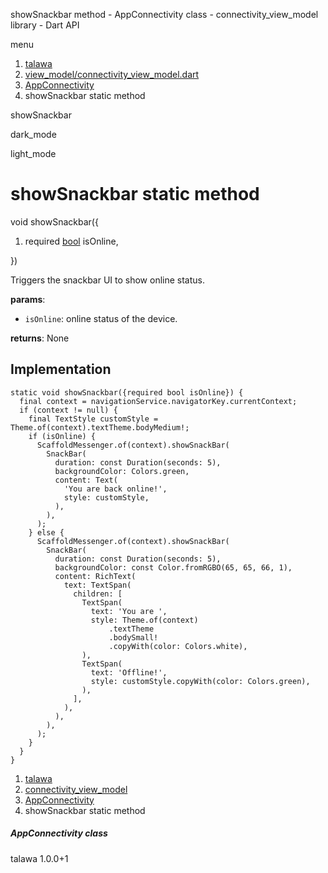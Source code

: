 




showSnackbar method - AppConnectivity class - connectivity\_view\_model library - Dart API







menu

1. [talawa](../../index.html)
2. [view\_model/connectivity\_view\_model.dart](../../file-___home_harshil_Desktop_open-source_palisadoes_talawa_lib_view_model_connectivity_view_model/)
3. [AppConnectivity](../../file-___home_harshil_Desktop_open-source_palisadoes_talawa_lib_view_model_connectivity_view_model/AppConnectivity-class.html)
4. showSnackbar static method

showSnackbar


dark\_mode

light\_mode




# showSnackbar static method


void
showSnackbar({

1. required [bool](https://api.flutter.dev/flutter/dart-core/bool-class.html) isOnline,

})

Triggers the snackbar UI to show online status.

**params**:

* `isOnline`: online status of the device.

**returns**:
None


## Implementation

```
static void showSnackbar({required bool isOnline}) {
  final context = navigationService.navigatorKey.currentContext;
  if (context != null) {
    final TextStyle customStyle = Theme.of(context).textTheme.bodyMedium!;
    if (isOnline) {
      ScaffoldMessenger.of(context).showSnackBar(
        SnackBar(
          duration: const Duration(seconds: 5),
          backgroundColor: Colors.green,
          content: Text(
            'You are back online!',
            style: customStyle,
          ),
        ),
      );
    } else {
      ScaffoldMessenger.of(context).showSnackBar(
        SnackBar(
          duration: const Duration(seconds: 5),
          backgroundColor: const Color.fromRGBO(65, 65, 66, 1),
          content: RichText(
            text: TextSpan(
              children: [
                TextSpan(
                  text: 'You are ',
                  style: Theme.of(context)
                      .textTheme
                      .bodySmall!
                      .copyWith(color: Colors.white),
                ),
                TextSpan(
                  text: 'Offline!',
                  style: customStyle.copyWith(color: Colors.green),
                ),
              ],
            ),
          ),
        ),
      );
    }
  }
}
```

 


1. [talawa](../../index.html)
2. [connectivity\_view\_model](../../file-___home_harshil_Desktop_open-source_palisadoes_talawa_lib_view_model_connectivity_view_model/)
3. [AppConnectivity](../../file-___home_harshil_Desktop_open-source_palisadoes_talawa_lib_view_model_connectivity_view_model/AppConnectivity-class.html)
4. showSnackbar static method

##### AppConnectivity class





talawa
1.0.0+1






